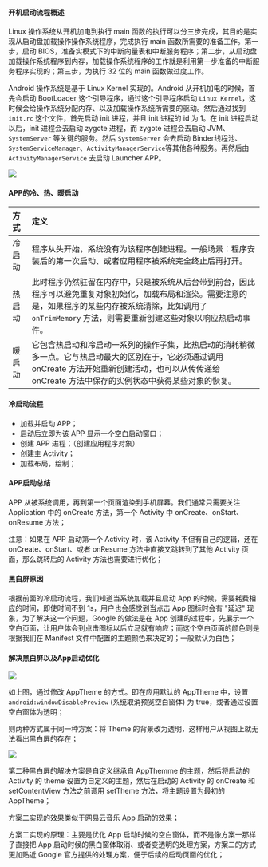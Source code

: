 #### 开机启动流程概述

 Linux 操作系统从开机加电到执行 main 函数的执行可以分三步完成，其目的是实现从启动盘加载操作操作系统程序，完成执行 main 函数所需要的准备工作。第一步，启动 BIOS，准备实模式下的中断向量表和中断服务程序；第二步，从启动盘加载操作系统程序到内存，加载操作系统程序的工作就是利用第一步准备的中断服务程序实现的；第三步，为执行 32 位的 main 函数做过度工作。

 Android 操作系统是基于 Linux Kernel 实现的。Android 从开机加电的时候，首先会启动 BootLoader 这个引导程序，通过这个引导程序启动 `Linux Kernel`，这时候会给操作系统分配内存、以及加载操作系统所需要的驱动。然后通过找到 `init.rc` 这个文件，首先启动 init 进程，并且 init 进程的 id 为 1。在 init 进程启动以后，init 进程会去启动 zygote 进程，而 zygote 进程会去启动 JVM、`SystemServer` 等关键的服务。然后 `SystemServer` 会去启动 Binder线程池、`SystemServiceManager`、`ActivityManagerService`等其他各种服务。再然后由 `ActivityManagerService` 去启动 Launcher APP。

 ![](http://baihonghua.cn/App%E5%90%AF%E5%8A%A8.png)

#### APP的冷、热、暖启动

 |方式|定义|
 |:--|:--|
 |冷启动|程序从头开始，系统没有为该程序创建进程。一般场景：程序安装后的第一次启动、或者应用程序被系统完全终止后再打开。|
 |热启动|此时程序仍然驻留在内存中，只是被系统从后台带到前台，因此程序可以避免重复对象初始化，加载布局和渲染。需要注意的是，如果程序的某些内存被系统清除，比如调用了 `onTrimMemory` 方法，则需要重新创建这些对象以响应热启动事件。|
 |暖启动|它包含热启动和冷启动一系列的操作子集，比热启动的消耗稍微多一点。它与热启动最大的区别在于，它必须通过调用 onCreate 方法开始重新创建活动，也可以从传传递给 onCreate 方法中保存的实例状态中获得某些对象的恢复。|

#### 冷启动流程

 - 加载并启动 APP；
 - 启动后立即为该 APP 显示一个空白启动窗口；
 - 创建 APP 进程；（创建应用程序对象）
 - 创建主 Activity；
 - 加载布局，绘制；

#### APP启动总结

 APP 从被系统调用，再到第一个页面渲染到手机屏幕。我们通常只需要关注 Application 中的 onCreate 方法，第一个 Activity 中 onCreate、onStart、onResume 方法；

 注意：如果在 APP 启动第一个 Activity 时，该 Activity 不但有自己的逻辑，还在 onCreate、onStart、或者 onResume 方法中直接又跳转到了其他 Activity 页面，那么跳转后的 Activity 方法也需要进行优化；

#### 黑白屏原因

 根据前面的冷启动流程，我们知道当系统加载并且启动 App 的时候，需要耗费相应的时间，即使时间不到 1s，用户也会感觉到当点击 App 图标时会有 "延迟" 现象，为了解决这一个问题，Google 的做法是在 App 创建的过程中，先展示一个空白页面，让用户体会到点击图标以后立马就有响应；而这个空白页面的颜色则是根据我们在 Manifest 文件中配置的主题颜色来决定的；一般默认为白色；


#### 解决黑白屏以及App启动优化

![](http://baihonghua.cn/%E9%BB%91%E7%99%BD%E5%B1%8F%E4%BC%98%E5%8C%96.png)

如上图，通过修改 AppTheme 的方式。即在应用默认的 AppTheme 中，设置 `android:windowDisablePreview` (系统取消预览空白窗体) 为 true，或者通过设置空白窗体为透明；

则两种方式属于同一种方案：将 Theme 的背景改为透明，这样用户从视图上就无法看出黑白屏的存在；

![](http://baihonghua.cn/%E9%BB%91%E7%99%BD%E5%B1%8F%E5%90%AF%E5%8A%A8.png)

第二种黑白屏的解决方案是自定义继承自 AppThemme 的主题，然后将启动的 Activity 的 theme 设置为自定义的主题，然后在启动的 Activity 的 onCreate 和 setContentView 方法之前调用 setTheme 方法，将主题设置为最初的 AppTheme；

方案二实现的效果类似于网易云音乐 App 启动的效果；

方案二实现的原理：主要是优化 App 启动时候的空白窗体，而不是像方案一那样子直接把 App 启动时候的黑白窗体取消、或者变透明的处理方案，方案二的方式更加贴近 Google 官方提供的处理方案，便于后续的启动页面的优化；